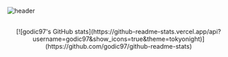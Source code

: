 ![header](https://capsule-render.vercel.app/api?type=soft&color=auto&height=150&section=header&text=In-Cheol%20Shin&fontSize=70&animation=twinkling)

<br>

<div align="center">
  [![godic97's GitHub stats](https://github-readme-stats.vercel.app/api?username=godic97&show_icons=true&theme=tokyonight)](https://github.com/godic97/github-readme-stats)

</div>
